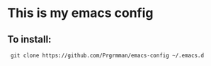 <h1>This is my emacs config</h1>

<h2> To install: </h2>
<code> git clone https://github.com/Prgrmman/emacs-config ~/.emacs.d </code> 

